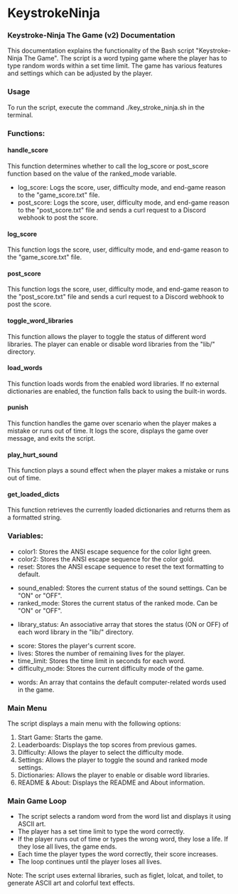 # KeystrokeNinja
<div class="editor-input" contenteditable="true" spellcheck="true" data-lexical-editor="true" style="user-select: text; white-space: pre-wrap; word-break: break-word;" role="textbox"><h3 class="editor-heading-h3 ltr" dir="ltr"><span data-lexical-text="true">Keystroke-Ninja The Game (v2) Documentation</span></h3><p class="editor-paragraph ltr" dir="ltr"><span data-lexical-text="true">This documentation explains the functionality of the Bash script "Keystroke-Ninja The Game". The script is a word typing game where the player has to type random words within a set time limit. The game has various features and settings which can be adjusted by the player.</span></p><h3 class="editor-heading-h3 ltr" dir="ltr"><span data-lexical-text="true">Usage</span></h3><p class="editor-paragraph ltr" dir="ltr"><span data-lexical-text="true">To run the script, execute the command ./key_stroke_ninja.sh in the terminal.</span></p><h3 class="editor-heading-h3 ltr" dir="ltr"><span data-lexical-text="true">Functions:</span></h3><h4 class="editor-heading-h4 ltr" dir="ltr"><span data-lexical-text="true">handle_score</span></h4><p class="editor-paragraph ltr" dir="ltr"><span data-lexical-text="true">This function determines whether to call the log_score or post_score function based on the value of the ranked_mode variable.</span></p><ul class="editor-list-ul"><li value="1" class="editor-listitem ltr" dir="ltr"><span data-lexical-text="true">log_score: Logs the score, user, difficulty mode, and end-game reason to the "game_score.txt" file.</span></li><li value="2" class="editor-listitem ltr" dir="ltr"><span data-lexical-text="true">post_score: Logs the score, user, difficulty mode, and end-game reason to the "post_score.txt" file and sends a curl request to a Discord webhook to post the score.</span></li></ul><h4 class="editor-heading-h4 ltr" dir="ltr"><span data-lexical-text="true">log_score</span></h4><p class="editor-paragraph ltr" dir="ltr"><span data-lexical-text="true">This function logs the score, user, difficulty mode, and end-game reason to the "game_score.txt" file.</span></p><h4 class="editor-heading-h4 ltr" dir="ltr"><span data-lexical-text="true">post_score</span></h4><p class="editor-paragraph ltr" dir="ltr"><span data-lexical-text="true">This function logs the score, user, difficulty mode, and end-game reason to the "post_score.txt" file and sends a curl request to a Discord webhook to post the score.</span></p><h4 class="editor-heading-h4 ltr" dir="ltr"><span data-lexical-text="true">toggle_word_libraries</span></h4><p class="editor-paragraph ltr" dir="ltr"><span data-lexical-text="true">This function allows the player to toggle the status of different word libraries. The player can enable or disable word libraries from the "lib/" directory.</span></p><h4 class="editor-heading-h4 ltr" dir="ltr"><span data-lexical-text="true">load_words</span></h4><p class="editor-paragraph ltr" dir="ltr"><span data-lexical-text="true">This function loads words from the enabled word libraries. If no external dictionaries are enabled, the function falls back to using the built-in words.</span></p><h4 class="editor-heading-h4 ltr" dir="ltr"><span data-lexical-text="true">punish</span></h4><p class="editor-paragraph ltr" dir="ltr"><span data-lexical-text="true">This function handles the game over scenario when the player makes a mistake or runs out of time. It logs the score, displays the game over message, and exits the script.</span></p><h4 class="editor-heading-h4 ltr" dir="ltr"><span data-lexical-text="true">play_hurt_sound</span></h4><p class="editor-paragraph ltr" dir="ltr"><span data-lexical-text="true">This function plays a sound effect when the player makes a mistake or runs out of time.</span></p><h4 class="editor-heading-h4 ltr" dir="ltr"><span data-lexical-text="true">get_loaded_dicts</span></h4><p class="editor-paragraph ltr" dir="ltr"><span data-lexical-text="true">This function retrieves the currently loaded dictionaries and returns them as a formatted string.</span></p><h3 class="editor-heading-h3 ltr" dir="ltr"><span data-lexical-text="true">Variables:</span></h3><ul class="editor-list-ul"><li value="1" class="editor-listitem ltr" dir="ltr"><span data-lexical-text="true">color1: Stores the ANSI escape sequence for the color light green.</span></li><li value="2" class="editor-listitem ltr" dir="ltr"><span data-lexical-text="true">color2: Stores the ANSI escape sequence for the color gold.</span></li><li value="3" class="editor-listitem ltr" dir="ltr"><span data-lexical-text="true">reset: Stores the ANSI escape sequence to reset the text formatting to default.</span></li></ul><ul class="editor-list-ul"><li value="1" class="editor-listitem ltr" dir="ltr"><span data-lexical-text="true">sound_enabled: Stores the current status of the sound settings. Can be "ON" or "OFF".</span></li><li value="2" class="editor-listitem ltr" dir="ltr"><span data-lexical-text="true">ranked_mode: Stores the current status of the ranked mode. Can be "ON" or "OFF".</span></li></ul><ul class="editor-list-ul"><li value="1" class="editor-listitem ltr" dir="ltr"><span data-lexical-text="true">library_status: An associative array that stores the status (ON or OFF) of each word library in the "lib/" directory.</span></li></ul><ul class="editor-list-ul"><li value="1" class="editor-listitem ltr" dir="ltr"><span data-lexical-text="true">score: Stores the player's current score.</span></li><li value="2" class="editor-listitem ltr" dir="ltr"><span data-lexical-text="true">lives: Stores the number of remaining lives for the player.</span></li><li value="3" class="editor-listitem ltr" dir="ltr"><span data-lexical-text="true">time_limit: Stores the time limit in seconds for each word.</span></li><li value="4" class="editor-listitem ltr" dir="ltr"><span data-lexical-text="true">difficulty_mode: Stores the current difficulty mode of the game.</span></li></ul><ul class="editor-list-ul"><li value="1" class="editor-listitem ltr" dir="ltr"><span data-lexical-text="true">words: An array that contains the default computer-related words used in the game.</span></li></ul><h3 class="editor-heading-h3 ltr" dir="ltr"><span data-lexical-text="true">Main Menu</span></h3><p class="editor-paragraph ltr" dir="ltr"><span data-lexical-text="true">The script displays a main menu with the following options:</span></p><ol class="editor-list-ol"><li value="1" class="editor-listitem ltr" dir="ltr"><span data-lexical-text="true">Start Game: Starts the game.</span></li><li value="2" class="editor-listitem ltr" dir="ltr"><span data-lexical-text="true">Leaderboards: Displays the top scores from previous games.</span></li><li value="3" class="editor-listitem ltr" dir="ltr"><span data-lexical-text="true">Difficulty: Allows the player to select the difficulty mode.</span></li><li value="4" class="editor-listitem ltr" dir="ltr"><span data-lexical-text="true">Settings: Allows the player to toggle the sound and ranked mode settings.</span></li><li value="5" class="editor-listitem ltr" dir="ltr"><span data-lexical-text="true">Dictionaries: Allows the player to enable or disable word libraries.</span></li><li value="6" class="editor-listitem ltr" dir="ltr"><span data-lexical-text="true">README &amp; About: Displays the README and About information.</span></li></ol><h3 class="editor-heading-h3 ltr" dir="ltr"><span data-lexical-text="true">Main Game Loop</span></h3><ul class="editor-list-ul"><li value="1" class="editor-listitem ltr" dir="ltr"><span data-lexical-text="true">The script selects a random word from the word list and displays it using ASCII art.</span></li><li value="2" class="editor-listitem ltr" dir="ltr"><span data-lexical-text="true">The player has a set time limit to type the word correctly.</span></li><li value="3" class="editor-listitem ltr" dir="ltr"><span data-lexical-text="true">If the player runs out of time or types the wrong word, they lose a life. If they lose all lives, the game ends.</span></li><li value="4" class="editor-listitem ltr" dir="ltr"><span data-lexical-text="true">Each time the player types the word correctly, their score increases.</span></li><li value="5" class="editor-listitem ltr" dir="ltr"><span data-lexical-text="true">The loop continues until the player loses all lives.</span></li></ul><p class="editor-paragraph ltr" dir="ltr"><span data-lexical-text="true">Note: The script uses external libraries, such as figlet, lolcat, and toilet, to generate ASCII art and colorful text effects.</span></p></div>
